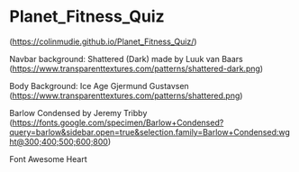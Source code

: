 # Planet_Fitness_Quiz

(https://colinmudie.github.io/Planet_Fitness_Quiz/)

Navbar background: Shattered (Dark) made by Luuk van Baars (https://www.transparenttextures.com/patterns/shattered-dark.png)

Body Background: Ice Age Gjermund Gustavsen (https://www.transparenttextures.com/patterns/shattered.png)

Barlow Condensed by Jeremy Tribby (https://fonts.google.com/specimen/Barlow+Condensed?query=barlow&sidebar.open=true&selection.family=Barlow+Condensed:wght@300;400;500;600;800)

Font Awesome Heart